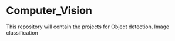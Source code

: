 # Computer_Vision
This repository will contain the projects for Object detection, Image classification
